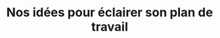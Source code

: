 ---
  template: 0
  type: "0"
  titre: "Nos idées pour éclairer son plan de travail"
  titreMEA: "Nos idées pour éclairer son plan de travail"
  surTitre: "Cuisine : "
  tempsLecture: ""
  libelleType: "Article"
  url: "/c/magazine/inspirations-tendances/installer-plan-de-travail-cuisine"
  thematiques: "Déco"
  piecesHabitation: "Cuisine"
  produits: "Meuble de cuisine,Robinetterie,Vasque et lavabo"
  sujets: ""
  tags: "rampe,revetement,cuisine,equiper"
  visuelMea: null
  visuelDesktop: 
    url: "/img/contrib/30ed7cf663806611/header_led-1.jpg"
    alt: "header led Ip"
  visuelMobile: null
  title: "Nos idées pour éclairer son plan de travail"
  permalink: "articles//c/magazine/inspirations-tendances/installer-plan-de-travail-cuisine"
  layout: "post"
  lang: "fr-fr"
---